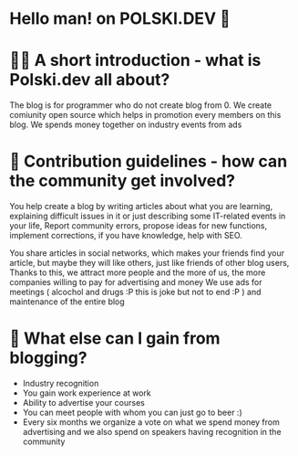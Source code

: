 # Hello man! on POLSKI.DEV 👋

# 🙋‍♀️ A short introduction - what is Polski.dev all about?

The blog is for programmer who do not create blog from 0. We create comiunity open source which helps in promotion every members on this blog. We spends money together on industry events from ads

# 🌈 Contribution guidelines - how can the community get involved?

You help create a blog by writing articles about what you are learning, explaining difficult issues in it or just describing some IT-related events in your life, Report community errors, propose ideas for new functions, implement corrections, if you have knowledge, help with SEO.

You share articles in social networks, which makes your friends find your article, but maybe they will like others, just like friends of other blog users, Thanks to this, we attract more people and the more of us, the more companies willing to pay for advertising and money We use ads for meetings ( alcochol and drugs :P this is joke but not to end :P ) and maintenance of the entire blog

# 🍿 What else can I gain from blogging?

* Industry recognition
* You gain work experience at work
* Ability to advertise your courses
* You can meet people with whom you can just go to beer  :)
* Every six months we organize a vote on what we spend money from advertising and we also spend on speakers having recognition in the community
